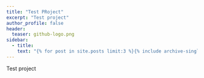 ```yaml
---
title: "Test PRoject"
excerpt: "Test project"
author_profile: false
header:
  teaser: github-logo.png
sidebar:
  - title: 
    text: "{% for post in site.posts limit:3 %}{% include archive-single.html %}{% endfor %}"
---
```


Test project